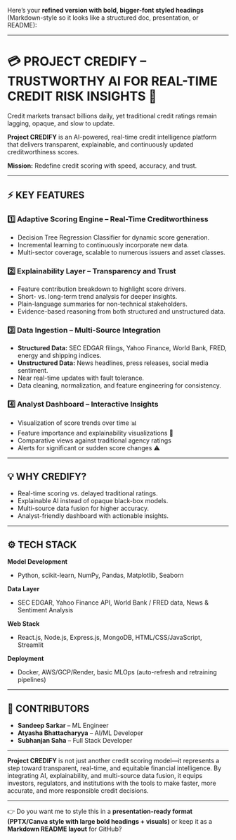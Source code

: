 Here’s your **refined version with bold, bigger-font styled headings** (Markdown-style so it looks like a structured doc, presentation, or README):

---

# 💳 **PROJECT CREDIFY – TRUSTWORTHY AI FOR REAL-TIME CREDIT RISK INSIGHTS** 🚀

Credit markets transact billions daily, yet traditional credit ratings remain lagging, opaque, and slow to update.

**Project CREDIFY** is an AI-powered, real-time credit intelligence platform that delivers transparent, explainable, and continuously updated creditworthiness scores.

**Mission:** Redefine credit scoring with speed, accuracy, and trust.

---

## ⚡ **KEY FEATURES**

### **1️⃣ Adaptive Scoring Engine – Real-Time Creditworthiness**

* Decision Tree Regression Classifier for dynamic score generation.
* Incremental learning to continuously incorporate new data.
* Multi-sector coverage, scalable to numerous issuers and asset classes.

### **2️⃣ Explainability Layer – Transparency and Trust**

* Feature contribution breakdown to highlight score drivers.
* Short- vs. long-term trend analysis for deeper insights.
* Plain-language summaries for non-technical stakeholders.
* Evidence-based reasoning from both structured and unstructured data.

### **3️⃣ Data Ingestion – Multi-Source Integration**

* **Structured Data:** SEC EDGAR filings, Yahoo Finance, World Bank, FRED, energy and shipping indices.
* **Unstructured Data:** News headlines, press releases, social media sentiment.
* Near real-time updates with fault tolerance.
* Data cleaning, normalization, and feature engineering for consistency.

### **4️⃣ Analyst Dashboard – Interactive Insights**

* Visualization of score trends over time 📊
* Feature importance and explainability visualizations 🔎
* Comparative views against traditional agency ratings
* Alerts for significant or sudden score changes ⚠️

---

## 💡 **WHY CREDIFY?**

* Real-time scoring vs. delayed traditional ratings.
* Explainable AI instead of opaque black-box models.
* Multi-source data fusion for higher accuracy.
* Analyst-friendly dashboard with actionable insights.

---

## ⚙ **TECH STACK**

**Model Development**

* Python, scikit-learn, NumPy, Pandas, Matplotlib, Seaborn

**Data Layer**

* SEC EDGAR, Yahoo Finance API, World Bank / FRED data, News & Sentiment Analysis

**Web Stack**

* React.js, Node.js, Express.js, MongoDB, HTML/CSS/JavaScript, Streamlit

**Deployment**

* Docker, AWS/GCP/Render, basic MLOps (auto-refresh and retraining pipelines)

---

## 🤝 **CONTRIBUTORS**

* **Sandeep Sarkar** – ML Engineer
* **Atyasha Bhattacharyya** – AI/ML Developer
* **Subhanjan Saha** – Full Stack Developer

---

**Project CREDIFY** is not just another credit scoring model—it represents a step toward transparent, real-time, and equitable financial intelligence. By integrating AI, explainability, and multi-source data fusion, it equips investors, regulators, and institutions with the tools to make faster, more accurate, and more responsible credit decisions.

---

👉 Do you want me to style this in a **presentation-ready format (PPTX/Canva style with large bold headings + visuals)** or keep it as a **Markdown README layout** for GitHub?
